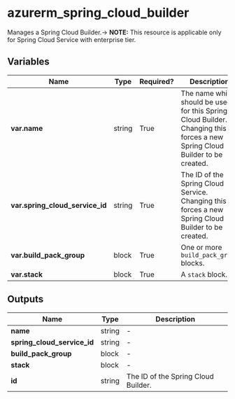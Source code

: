 # azurerm_spring_cloud_builder

Manages a Spring Cloud Builder.-> **NOTE:** This resource is applicable only for Spring Cloud Service with enterprise tier.

## Variables

| Name | Type | Required? |  Description |
| ---- | ---- | --------- |  ----------- |
| **var.name** | string | True | The name which should be used for this Spring Cloud Builder. Changing this forces a new Spring Cloud Builder to be created. | 
| **var.spring_cloud_service_id** | string | True | The ID of the Spring Cloud Service. Changing this forces a new Spring Cloud Builder to be created. | 
| **var.build_pack_group** | block | True | One or more `build_pack_group` blocks. | 
| **var.stack** | block | True | A `stack` block. | 



## Outputs

| Name | Type | Description |
| ---- | ---- | --------- | 
| **name** | string  | - | 
| **spring_cloud_service_id** | string  | - | 
| **build_pack_group** | block  | - | 
| **stack** | block  | - | 
| **id** | string  | The ID of the Spring Cloud Builder. | 